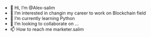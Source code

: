 - 👋 Hi, I’m @Alex-salim
- 👀 I’m interested in changin my career to work on Blockchain field
- 🌱 I’m currently learning Python
- 💞️ I’m looking to collaborate on ...
- 📫 How to reach me marketer.salim

<!---
Alex-salim/Alex-salim is a ✨ special ✨ repository because its `README.md` (this file) appears on your GitHub profile.
You can click the Preview link to take a look at your changes.
--->
